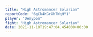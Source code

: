 ```yaml
---
title: "High Astromancer Solarian"
reportCode: "6gCk4KGrXh7WqHY1"
player: "Demypom"
fight: "High Astromancer Solarian"
date: 2021-11-10T19:47:04.454000+00:00
---
```

